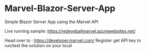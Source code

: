 # Marvel-Blazor-Server-App
Simple Blazor Server App using the Marvel API

Live running sample: https://redeyeballmarvel.azurewebsites.net/

Head over to : https://developer.marvel.com/
Register get API key to run/test the solution on your local
